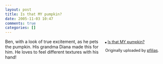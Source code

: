 ```yaml
---
layout: post
title: Is that MY pumpkin?
date: 2005-11-03 10:47
comments: true
categories: []
---
```

<div style="float: right; margin-left: 10px; margin-bottom: 10px;"><a title="photo sharing" href="http://www.flickr.com/photos/pfilias/59370861/"><img style="border: solid 2px #000000;" src="http://static.flickr.com/30/59370861_e29a914d32_m.jpg" alt="" /></a>

<span style="font-size: 0.9em; margin-top: 0px;">
<a href="http://www.flickr.com/photos/pfilias/59370861/">Is that MY pumpkin?</a>

Originally uploaded by <a href="http://www.flickr.com/people/pfilias/">pfilias</a>.
</span></div>
Ben, with a look of true excitement, as he pets the pumpkin. His grandma Diana made this for him. He loves to feel different textures with his hand!
